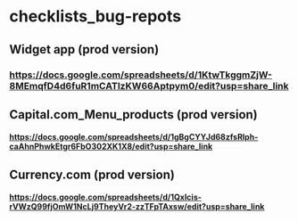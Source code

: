 # checklists_bug-repots

## Widget app (prod version)
### https://docs.google.com/spreadsheets/d/1KtwTkggmZjW-8MEmqfD4d6fuR1mCATlzKW66Aptpym0/edit?usp=share_link

## Capital.com_Menu_produсts (prod version)
#### https://docs.google.com/spreadsheets/d/1gBgCYYJd68zfsRlph-caAhnPhwkEtgr6FbO302XK1X8/edit?usp=share_link

## Currency.com (prod version)
#### https://docs.google.com/spreadsheets/d/1QxIcis-rVWzQ99fjOmW1NcLj9TheyVr2-zzTFpTAxsw/edit?usp=share_link
